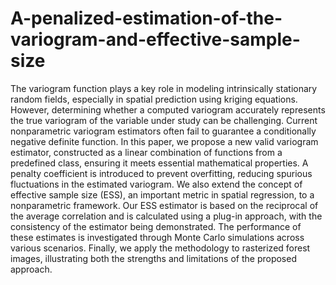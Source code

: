 # A-penalized-estimation-of-the-variogram-and-effective-sample-size

The variogram function plays a key role in modeling intrinsically stationary random fields, especially in spatial prediction using kriging equations. However, determining whether a computed variogram accurately represents the true variogram of the variable under study can be challenging. Current nonparametric variogram estimators often fail to guarantee a conditionally negative definite function. In this paper, we propose a new valid variogram estimator, constructed as a linear combination of functions from a predefined class, ensuring it meets essential mathematical properties. A penalty coefficient is introduced to prevent overfitting, reducing spurious fluctuations in the estimated variogram. We also extend the concept of effective sample size (ESS), an important metric in spatial regression, to a nonparametric framework. Our ESS estimator is based on the reciprocal of the average correlation and is calculated using a plug-in approach, with the consistency of the estimator being demonstrated. The performance of these estimates is investigated through Monte Carlo simulations across various scenarios. Finally, we apply the methodology to rasterized forest images, illustrating both the strengths and limitations of the proposed approach.
